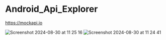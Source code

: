 # Android_Api_Explorer

https://mockapi.io


![Screenshot 2024-08-30 at 11 25 16](https://github.com/user-attachments/assets/16cc6acc-6b6e-47d6-8ffe-c47dbc609dce)
![Screenshot 2024-08-30 at 11 24 41](https://github.com/user-attachments/assets/f11830ee-fe9d-4f36-b694-ad52bd6318f4)

